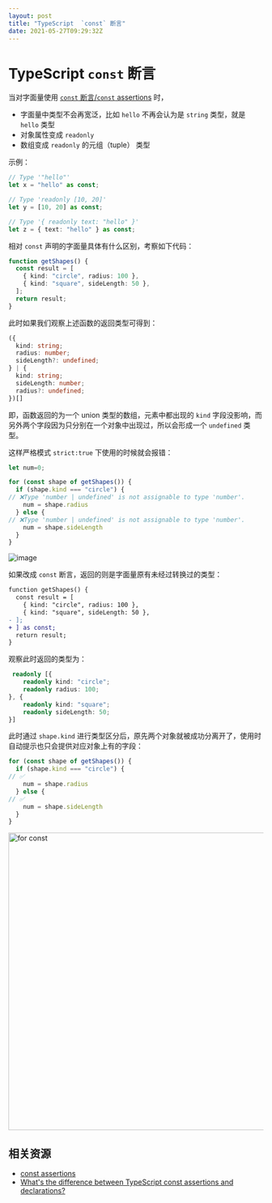 ```yaml
---
layout: post
title: "TypeScript  `const` 断言"
date: 2021-05-27T09:29:32Z
---
```

# TypeScript  `const` 断言

当对字面量使用 [`const` 断言/`const` assertions](https://www.typescriptlang.org/docs/handbook/release-notes/typescript-3-4.html#const-assertions) 时，

- 字面量中类型不会再宽泛，比如 `hello` 不再会认为是 `string` 类型，就是 `hello` 类型
- 对象属性变成 `readonly`
- 数组变成 `readonly` 的元组（tuple） 类型

示例：

```ts
// Type '"hello"'
let x = "hello" as const;

// Type 'readonly [10, 20]'
let y = [10, 20] as const;

// Type '{ readonly text: "hello" }'
let z = { text: "hello" } as const;
```

相对 `const` 声明的字面量具体有什么区别，考察如下代码：

```ts
function getShapes() {
  const result = [
    { kind: "circle", radius: 100 },
    { kind: "square", sideLength: 50 },
  ];
  return result;
}
```

此时如果我们观察上述函数的返回类型可得到：

```ts
({
  kind: string;
  radius: number;
  sideLength?: undefined;
} | {
  kind: string;
  sideLength: number;
  radius?: undefined;
})[]
```

即，函数返回的为一个 union 类型的数组，元素中都出现的 `kind` 字段没影响，而另外两个字段因为只分别在一个对象中出现过，所以会形成一个 `undefined` 类型。

这样严格模式 `strict:true` 下使用的时候就会报错：

```ts
let num=0;

for (const shape of getShapes()) {
  if (shape.kind === "circle") {
// ❌Type 'number | undefined' is not assignable to type 'number'.
    num = shape.radius
  } else {
// ❌Type 'number | undefined' is not assignable to type 'number'.
    num = shape.sideLength
  }
}
```

![image](https://user-images.githubusercontent.com/3783096/119802532-32a5ad80-bf11-11eb-91b4-ea1f46b42223.png)



如果改成 `const` 断言，返回的则是字面量原有未经过转换过的类型：

```diff
function getShapes() {
  const result = [
    { kind: "circle", radius: 100 },
    { kind: "square", sideLength: 50 },
- ];
+ ] as const;
  return result;
}
```

观察此时返回的类型为：

```ts
 readonly [{
    readonly kind: "circle";
    readonly radius: 100;
}, {
    readonly kind: "square";
    readonly sideLength: 50;
}]
```

此时通过 `shape.kind` 进行类型区分后，原先两个对象就被成功分离开了，使用时自动提示也只会提供对应对象上有的字段：

```ts
for (const shape of getShapes()) {
  if (shape.kind === "circle") {
// ✅
    num = shape.radius
  } else {
// ✅
    num = shape.sideLength
  }
}
```

<img width="588" alt="for const" src="https://user-images.githubusercontent.com/3783096/119802309-068a2c80-bf11-11eb-95ff-332228ac1abb.png">


## 相关资源

- [const assertions](https://www.typescriptlang.org/docs/handbook/release-notes/typescript-3-4.html#const-assertions)
- [What's the difference between TypeScript const assertions and declarations?](https://stackoverflow.com/a/55230945/1553656)

